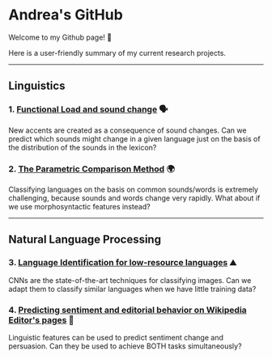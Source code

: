 # Andrea's GitHub

Welcome to my Github page! :wave:

Here is a user-friendly summary of my current research projects.

***

## Linguistics

### 1. [Functional Load and sound change](http://andreaceolin.eu/PWPL2020.pdf) :speaking_head:
New accents are created as a consequence of sound changes. Can we predict which sounds might change in a given language just on the basis of the distribution of the sounds in the lexicon?

### 2. [The Parametric Comparison Method](https://www.frontiersin.org/articles/10.3389/fpsyg.2020.488871/full) :earth_africa:
Classifying languages on the basis on common sounds/words is extremely challenging, because sounds and words change very rapidly. What about if we use morphosyntactic features instead?


***

## Natural Language Processing

### 3. [Language Identification for low-resource languages](https://aclanthology.org/2021.vardial-1.12/) :mountain:
CNNs are the state-of-the-art techniques for classifying images. Can we adapt them to classify similar languages when we have little training data?

### 4. [Predicting sentiment and editorial behavior on Wikipedia Editor's pages](http://andreaceolin.eu/WikiTalkEdit_naacl.pdf) :handshake:
Linguistic features can be used to predict sentiment change and persuasion. Can they be used to achieve BOTH tasks simultaneously?
